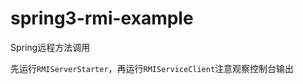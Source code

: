 spring3-rmi-example
=======================

Spring远程方法调用

先运行```RMIServerStarter```，再运行```RMIServiceClient```注意观察控制台输出
